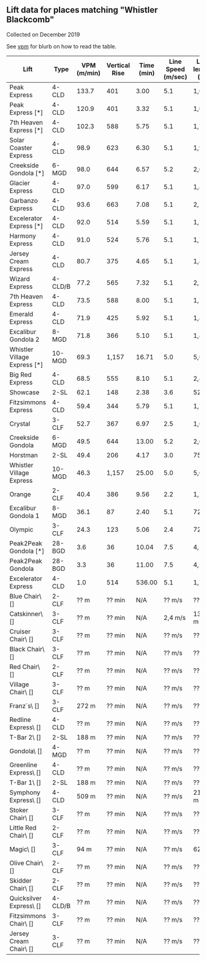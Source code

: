 ## Lift data for places matching "Whistler Blackcomb"
Collected on December 2019

See [vpm](/) for blurb on how to read the table.

| Lift | Type |  VPM (m/min) |  Vertical Rise |  Time (min) |  Line Speed (m/sec) |  Line length (m) | Link |
| -- | -- | -- | -- | -- | -- | -- | -- |
| Peak Express | 4-CLD |   133.7 |    401 |    3.00 |     5.1 |   1,015 | [link](https://lift-world.info/en/lifts/3510/datas.htm) |
| Peak Express [*] | 4-CLD |   120.9 |    401 |    3.32 |     5.1 |   1,015 | [link](https://lift-world.info/en/lifts/3510/datas.htm) |
| 7th Heaven Express [*] | 4-CLD |   102.3 |    588 |    5.75 |     5.1 |   1,752 | [link](https://lift-world.info/en/lifts/3494/datas.htm) |
| Solar Coaster Express | 4-CLD |    98.9 |    623 |    6.30 |     5.1 |   1,920 | [link](https://lift-world.info/en/lifts/3495/datas.htm) |
| Creekside Gondola [*] | 6-MGD |    98.0 |    644 |    6.57 |     5.2 |   2,050 | [link](https://lift-world.info/en/lifts/3502/datas.htm) |
| Glacier Express | 4-CLD |    97.0 |    599 |    6.17 |     5.1 |   1,882 | [link](https://lift-world.info/en/lifts/3491/datas.htm) |
| Garbanzo Express | 4-CLD |    93.6 |    663 |    7.08 |     5.1 |   2,168 | [link](https://lift-world.info/en/lifts/3505/datas.htm) |
| Excelerator Express [*] | 4-CLD |    92.0 |    514 |    5.59 |     5.1 |   1,703 | [link](https://lift-world.info/en/lifts/3496/datas.htm) |
| Harmony Express | 4-CLD |    91.0 |    524 |    5.76 |     5.1 |   1,755 | [link](https://lift-world.info/en/lifts/3513/datas.htm) |
| Jersey Cream Express | 4-CLD |    80.7 |    375 |    4.65 |     5.1 |   1,416 | [link](https://lift-world.info/en/lifts/3497/datas.htm) |
| Wizard Express | 4-CLD/B |    77.2 |    565 |    7.32 |     5.1 |   2,232 | [link](https://lift-world.info/en/lifts/3501/datas.htm) |
| 7th Heaven Express | 4-CLD |    73.5 |    588 |    8.00 |     5.1 |   1,752 | [link](https://lift-world.info/en/lifts/3494/datas.htm) |
| Emerald Express | 4-CLD |    71.9 |    425 |    5.92 |     5.1 |   1,810 | [link](https://lift-world.info/en/lifts/3511/datas.htm) |
| Excalibur Gondola 2 | 8-MGD |    71.8 |    366 |    5.10 |     5.1 |   1,480 | [link](https://lift-world.info/en/lifts/3500/datas.htm) |
| Whistler Village Express [*] | 10-MGD |    69.3 |  1,157 |   16.71 |     5.0 |   5,012 | [link](https://lift-world.info/en/lifts/3503/datas.htm) |
| Big Red Express | 4-CLD |    68.5 |    555 |    8.10 |     5.1 |   2,478 | [link](https://lift-world.info/en/lifts/3512/datas.htm) |
| Showcase | 2-SL |    62.1 |    148 |    2.38 |     3.6 |     522 | [link](https://lift-world.info/en/lifts/3490/datas.htm) |
| Fitzsimmons Express | 4-CLD |    59.4 |    344 |    5.79 |     5.1 |   1,772 | [link](https://lift-world.info/en/lifts/3504/datas.htm) |
| Crystal | 3-CLF |    52.7 |    367 |    6.97 |     2.5 |   1,062 | [link](https://lift-world.info/en/lifts/3492/datas.htm) |
| Creekside Gondola | 6-MGD |    49.5 |    644 |   13.00 |     5.2 |   2,050 | [link](https://lift-world.info/en/lifts/3502/datas.htm) |
| Horstman | 2-SL |    49.4 |    206 |    4.17 |     3.0 |     751 | [link](https://lift-world.info/en/lifts/3493/datas.htm) |
| Whistler Village Express | 10-MGD |    46.3 |  1,157 |   25.00 |     5.0 |   5,012 | [link](https://lift-world.info/en/lifts/3503/datas.htm) |
| Orange | 2-CLF |    40.4 |    386 |    9.56 |     2.2 |   1,238 | [link](https://lift-world.info/en/lifts/3506/datas.htm) |
| Excalibur Gondola 1 | 8-MGD |    36.1 |     87 |    2.40 |     5.1 |     724 | [link](https://lift-world.info/en/lifts/3499/datas.htm) |
| Olympic | 3-CLF |    24.3 |    123 |    5.06 |     2.4 |     729 | [link](https://lift-world.info/en/lifts/3514/datas.htm) |
| Peak2Peak Gondola [*] | 28-BGD |     3.6 |     36 |   10.04 |     7.5 |   4,516 | [link](https://lift-world.info/en/lifts/13214/datas.htm) |
| Peak2Peak Gondola | 28-BGD |     3.3 |     36 |   11.00 |     7.5 |   4,516 | [link](https://lift-world.info/en/lifts/13214/datas.htm) |
| Excelerator Express | 4-CLD |     1.0 |    514 |  536.00 |     5.1 |   1,703 | [link](https://lift-world.info/en/lifts/3496/datas.htm) |
| Blue Chair\\ [] | 2-CLF |  ?? m | ?? min | N/A | ?? m/s | ?? m | [link](https://lift-world.info/en/lifts/13199/datas.htm) |
| Catskinner\\ [] | 3-CLF |  ?? m | ?? min | N/A | 2,4 m/s | 1375 m | [link](https://lift-world.info/en/lifts/3498/datas.htm) |
| Cruiser Chair\\ [] | 3-CLF |  ?? m | ?? min | N/A | ?? m/s | ?? m | [link](https://lift-world.info/en/lifts/13200/datas.htm) |
| Black Chair\\ [] | 3-CLF |  ?? m | ?? min | N/A | ?? m/s | ?? m | [link](https://lift-world.info/en/lifts/13198/datas.htm) |
| Red Chair\\ [] | 2-CLF |  ?? m | ?? min | N/A | ?? m/s | ?? m | [link](https://lift-world.info/en/lifts/13209/datas.htm) |
| Village Chair\\ [] | 3-CLF |  ?? m | ?? min | N/A | ?? m/s | ?? m | [link](https://lift-world.info/en/lifts/13213/datas.htm) |
| Franz´s\\ [] | 3-CLF |  272 m | ?? min | N/A | ?? m/s | ?? m | [link](https://lift-world.info/en/lifts/3507/datas.htm) |
| Redline Express\\ [] | 4-CLD |  ?? m | ?? min | N/A | ?? m/s | ?? m | [link](https://lift-world.info/en/lifts/13210/datas.htm) |
| T-Bar 2\\ [] | 2-SL |  188 m | ?? min | N/A | ?? m/s | ?? m | [link](https://lift-world.info/en/lifts/3509/datas.htm) |
| Gondola\\ [] | 4-MGD |  ?? m | ?? min | N/A | ?? m/s | ?? m | [link](https://lift-world.info/en/lifts/13202/datas.htm) |
| Greenline Express\\ [] | 4-CLD |  ?? m | ?? min | N/A | ?? m/s | ?? m | [link](https://lift-world.info/en/lifts/13203/datas.htm) |
| T-Bar 1\\ [] | 2-SL |  188 m | ?? min | N/A | ?? m/s | ?? m | [link](https://lift-world.info/en/lifts/3508/datas.htm) |
| Symphony Express\\ [] | 4-CLD |  509 m | ?? min | N/A | ?? m/s | 2112 m | [link](https://lift-world.info/en/lifts/10757/datas.htm) |
| Stoker Chair\\ [] | 3-CLF |  ?? m | ?? min | N/A | ?? m/s | ?? m | [link](https://lift-world.info/en/lifts/13212/datas.htm) |
| Little Red Chair\\ [] | 2-CLF |  ?? m | ?? min | N/A | ?? m/s | ?? m | [link](https://lift-world.info/en/lifts/13205/datas.htm) |
| Magic\\ [] | 3-CLF |  94 m | ?? min | N/A | ?? m/s | 620 m | [link](https://lift-world.info/en/lifts/3515/datas.htm) |
| Olive Chair\\ [] | 2-CLF |  ?? m | ?? min | N/A | ?? m/s | ?? m | [link](https://lift-world.info/en/lifts/13206/datas.htm) |
| Skidder Chair\\ [] | 2-CLF |  ?? m | ?? min | N/A | ?? m/s | ?? m | [link](https://lift-world.info/en/lifts/13211/datas.htm) |
| Quicksilver Express\\ [] | 4-CLD/B |  ?? m | ?? min | N/A | ?? m/s | ?? m | [link](https://lift-world.info/en/lifts/13208/datas.htm) |
| Fitzsimmons Chair\\ [] | 3-CLF |  ?? m | ?? min | N/A | ?? m/s | ?? m | [link](https://lift-world.info/en/lifts/13201/datas.htm) |
| Jersey Cream Chair\\ [] | 3-CLF |  ?? m | ?? min | N/A | ?? m/s | ?? m | [link](https://lift-world.info/en/lifts/13204/datas.htm) |
